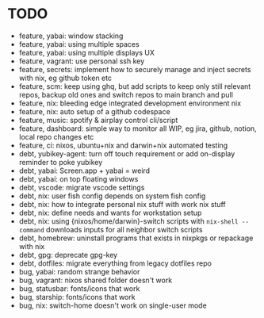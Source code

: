 # TODO

- feature, yabai: window stacking
- feature, yabai: using multiple spaces
- feature, yabai: using multiple displays UX
- feature, vagrant: use personal ssh key
- feature, secrets: implement how to securely manage and inject secrets with nix, eg github token etc
- feature, scm: keep using ghq, but add scripts to keep only still relevant repos, backup old ones and switch repos to main branch and pull
- feature, nix: bleeding edge integrated development environment nix
- feature, nix: auto setup of a github codespace
- feature, music: spotify & airplay control cli/script
- feature, dashboard: simple way to monitor all WIP, eg jira, github, notion, local repo changes etc
- feature, ci: nixos, ubuntu+nix and darwin+nix automated testing
- debt, yubikey-agent: turn off touch requirement or add on-display reminder to poke yubikey
- debt, yabai: Screen.app + yabai = weird
- debt, yabai: on top floating windows
- debt, vscode: migrate vscode settings
- debt, nix: user fish config depends on system fish config
- debt, nix: how to integrate personal nix stuff with work nix stuff
- debt, nix: define needs and wants for workstation setup
- debt, nix: using {nixos/home/darwin}-switch scripts with `nix-shell --command` downloads inputs for all neighbor switch scripts
- debt, homebrew: uninstall programs that exists in nixpkgs or repackage with nix
- debt, gpg: deprecate gpg-key
- debt, dotfiles: migrate everything from legacy dotfiles repo
- bug, yabai: random strange behavior
- bug, vagrant: nixos shared folder doesn't work
- bug, statusbar: fonts/icons that work
- bug, starship: fonts/icons that work
- bug, nix: switch-home doesn't work on single-user mode
